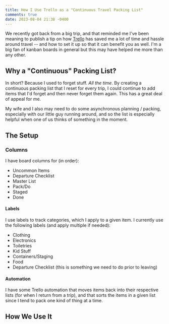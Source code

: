 ```yaml
---
title: How I Use Trello as a "Continuous Travel Packing List"
comments: true
date: 2023-08-04 21:38 -0400
---
```

We recently got back from a big trip, and that reminded me I've been meaning to publish a tip on how [Trello](https://trello.com) has saved me a lot of time and hassle around travel -- and how to set it up so that it can benefit you as well. I'm a big fan of kanban boards in general but this may have helped me more than any other.

## Why a "Continuous" Packing List?

In short? Because I used to forget stuff. _All the time_. By creating a continuous packing list that I reset for every trip, I could continue to add items that I'd forget and then never forget them again. This has a great deal of appeal for me.

My wife and I also may need to do some asynchronous planning / packing, especially with our little guy running around, and so the list is especially helpful when one of us thinks of something in the moment.

## The Setup

### Columns 

I have board columns for (in order):

* Uncommon Items
* Departure Checklist
* Master List
* Pack/Do
* Staged
* Done

#### Labels

I use labels to track categories, which I apply to a given item. I currently use the following labels (and apply multiple if needed):

* Clothing
* Electronics
* Toiletries
* Kid Stuff
* Containers/Staging
* Food
* Departure Checklist (this is something we need to do prior to leaving)

#### Automation

I have some Trello automation that moves items back into their respective lists (for when I return from a trip), and that sorts the items in a given list since I tend to pack one kind of thing at a time.

## How We Use It

